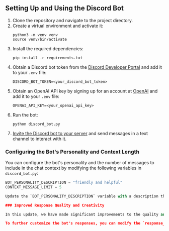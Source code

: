 ## Setting Up and Using the Discord Bot

1. Clone the repository and navigate to the project directory.
2. Create a virtual environment and activate it:
   ```
   python3 -m venv venv
   source venv/bin/activate
   ```
3. Install the required dependencies:
   ```
   pip install -r requirements.txt
   ```
4. Obtain a Discord bot token from the [Discord Developer Portal](https://discord.com/developers/applications) and add it to your `.env` file:
   ```
   DISCORD_BOT_TOKEN=<your_discord_bot_token>
   ```
5. Obtain an OpenAI API key by signing up for an account at [OpenAI](https://beta.openai.com/signup/) and add it to your `.env` file:
   ```
   OPENAI_API_KEY=<your_openai_api_key>
   ```
6. Run the bot:
   ```
   python discord_bot.py
   ```
7. [Invite the Discord bot to your server](https://discordpy.readthedocs.io/en/latest/discord.html) and send messages in a text channel to interact with it.

### Configuring the Bot's Personality and Context Length

You can configure the bot's personality and the number of messages to include in the chat context by modifying the following variables in `discord_bot.py`:

```python
BOT_PERSONALITY_DESCRIPTION = "friendly and helpful"
CONTEXT_MESSAGE_LIMIT = 5

Update the `BOT_PERSONALITY_DESCRIPTION` variable with a description that suits your desired bot personality. Modify the `CONTEXT_MESSAGE_LIMIT` variable to change the number of recent messages used to generate the bot's response.

### Improved Response Quality and Creativity

In this update, we have made significant improvements to the quality and creativity of the bot's responses. The `generate_response` function in discord_bot.py now utilizes more advanced filtering methods to avoid repetition and enhance creativity. These methods are implemented in a separate file called response_filter.py, which contains functions for filtering repetitive content and improving response creativity.

To further customize the bot's responses, you can modify the `response_filter.py` file and update the filtering and creativity functions as needed. After making changes, restart the bot to apply the new settings.